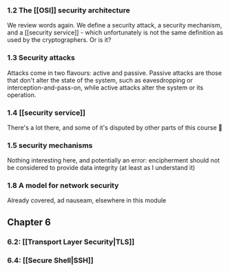 ### 1.2 The [[OSI]] security architecture
We review words again. We define a security attack, a security mechanism, and a [[security service]] - which unfortunately is not the same definition as used by the cryptographers. Or is it?
### 1.3 Security attacks
Attacks come in two flavours: active and passive. Passive attacks are those that don't alter the state of the system, such as eavesdropping or interception-and-pass-on, while active attacks alter the system or its operation.
### 1.4 [[security service]]
There's a lot there, and some of it's disputed by other parts of this course 😬
### 1.5 security mechanisms
Nothing interesting here, and potentially an error: encipherment should not be considered to provide data integrity (at least as I understand it)
### 1.8 A model for network security
Already covered, ad nauseam, elsewhere in this module

## Chapter 6
### 6.2: [[Transport Layer Security|TLS]]

### 6.4: [[Secure Shell|SSH]]